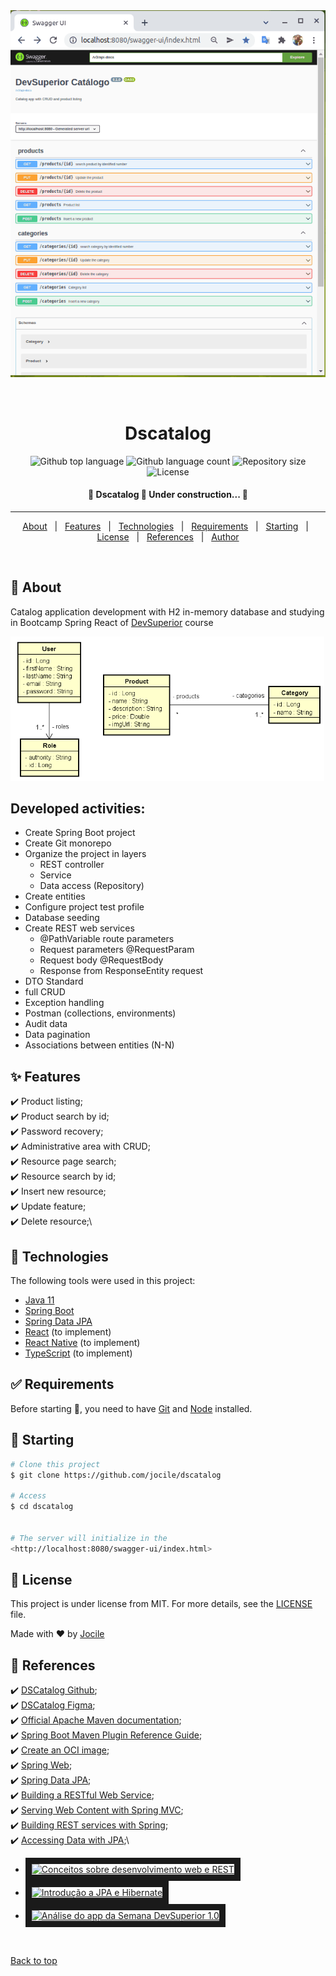 <div align="center" id="top"> 
  <img src="demo/DSCatalog.gif" alt="Dscatalog" />

&#xa0;

  <!-- <a href="https://dscatalog.netlify.app">Demo</a> -->
</div>

<h1 align="center">Dscatalog</h1>

<p align="center">
  <img alt="Github top language" src="https://img.shields.io/github/languages/top/jocile/dscatalog?color=56BEB8">

  <img alt="Github language count" src="https://img.shields.io/github/languages/count/jocile/dscatalog?color=56BEB8">

  <img alt="Repository size" src="https://img.shields.io/github/repo-size/jocile/dscatalog?color=56BEB8">

  <img alt="License" src="https://img.shields.io/github/license/jocile/dscatalog?color=56BEB8">

  <!-- <img alt="Github issues" src="https://img.shields.io/github/issues/jocile/dscatalog?color=56BEB8" /> -->

  <!-- <img alt="Github forks" src="https://img.shields.io/github/forks/jocile/dscatalog?color=56BEB8" /> -->

  <!-- <img alt="Github stars" src="https://img.shields.io/github/stars/jocile/dscatalog?color=56BEB8" /> -->
</p>

<!-- Status -->

<h4 align="center">
	🚧  Dscatalog 🚀 Under construction...  🚧
</h4>

<hr>

<p align="center">
  <a href="#dart-about">About</a> &#xa0; | &#xa0; 
  <a href="#sparkles-features">Features</a> &#xa0; | &#xa0;
  <a href="#rocket-technologies">Technologies</a> &#xa0; | &#xa0;
  <a href="#white_check_mark-requirements">Requirements</a> &#xa0; | &#xa0;
  <a href="#checkered_flag-starting">Starting</a> &#xa0; | &#xa0;
  <a href="#memo-license">License</a> &#xa0; | &#xa0;
  <a href="#rocket-references">References</a> &#xa0; | &#xa0;
  <a href="https://github.com/jocile" target="_blank">Author</a>
</p>

<br>

## :dart: About

Catalog application development with H2 in-memory database and studying in Bootcamp Spring React of [DevSuperior](https://devsuperior.com.br/) course

![Modelo conceitual](demo/DSCatalog%20Modelo%20conceitual.png)

## Developed activities:

- Create Spring Boot project
- Create Git monorepo
- Organize the project in layers
  - REST controller
  - Service
  - Data access (Repository)
- Create entities
- Configure project test profile
- Database seeding
- Create REST web services
  - @PathVariable route parameters
  - Request parameters @RequestParam
  - Request body @RequestBody
  - Response from ResponseEntity<T> request
- DTO Standard
- full CRUD
- Exception handling
- Postman (collections, environments)
- Audit data
- Data pagination
- Associations between entities (N-N)

## :sparkles: Features

:heavy_check_mark: Product listing;\
:heavy_check_mark: Product search by id;\
:heavy_check_mark: Password recovery;\
:heavy_check_mark: Administrative area with CRUD;\
:heavy_check_mark: Resource page search;\
:heavy_check_mark: Resource search by id;\
:heavy_check_mark: Insert new resource;\
:heavy_check_mark: Update feature;\
:heavy_check_mark: Delete resource;\

## :rocket: Technologies

The following tools were used in this project:

- [Java 11](https://docs.oracle.com/en/java/javase/11/)
- [Spring Boot](https://glysns.gitbook.io/springframework/)
- [Spring Data JPA](https://docs.spring.io/spring-boot/docs/2.5.6/reference/htmlsingle/#boot-features-jpa-and-spring-data)
- [React](https://pt-br.reactjs.org/) (to implement)
- [React Native](https://reactnative.dev/) (to implement)
- [TypeScript](https://www.typescriptlang.org/) (to implement)

## :white_check_mark: Requirements

Before starting :checkered_flag:, you need to have [Git](https://git-scm.com) and [Node](https://nodejs.org/en/) installed.

## :checkered_flag: Starting

```bash
# Clone this project
$ git clone https://github.com/jocile/dscatalog

# Access
$ cd dscatalog


# The server will initialize in the
<http://localhost:8080/swagger-ui/index.html>
```

<!--
# Install dependencies
$ yarn

# Run the project
$ yarn start
-->

## :memo: License

This project is under license from MIT. For more details, see the [LICENSE](LICENSE.md) file.

Made with :heart: by <a href="https://github.com/jocile" target="_blank">Jocile</a>

## :rocket: References

:heavy_check_mark: [DSCatalog Github](https://github.com/devsuperior/dscatalog-resources);\
:heavy_check_mark: [DSCatalog Figma](https://www.figma.com/file/1n0aifcfatWv9ozp16XCrq/DSCatalog-Bootcamp);\
:heavy_check_mark: [Official Apache Maven documentation](https://maven.apache.org/guides/index.html);\
:heavy_check_mark: [Spring Boot Maven Plugin Reference Guide](https://docs.spring.io/spring-boot/docs/2.4.12/maven-plugin/reference/html/);\
:heavy_check_mark: [Create an OCI image](https://docs.spring.io/spring-boot/docs/2.4.12/maven-plugin/reference/html/#build-image);\
:heavy_check_mark: [Spring Web](https://docs.spring.io/spring-boot/docs/2.5.6/reference/htmlsingle/#boot-features-developing-web-applications);\
:heavy_check_mark: [Spring Data JPA](https://docs.spring.io/spring-boot/docs/2.5.6/reference/htmlsingle/#boot-features-jpa-and-spring-data);\
:heavy_check_mark: [Building a RESTful Web Service](https://spring.io/guides/gs/rest-service/);\
:heavy_check_mark: [Serving Web Content with Spring MVC](https://spring.io/guides/gs/serving-web-content/);\
:heavy_check_mark: [Building REST services with Spring](https://spring.io/guides/tutorials/bookmarks/);\
:heavy_check_mark: [Accessing Data with JPA](https://spring.io/guides/gs/accessing-data-jpa/);\

- <a href="http://www.youtube.com/watch?feature=player_embedded&v=b8uLFfzcVQ8
  " target="_blank"><img src="http://img.youtube.com/vi/b8uLFfzcVQ8/0.jpg" 
  alt="Conceitos sobre desenvolvimento web e REST" width="240" height="180" border="10" /></a>
- <a href="http://www.youtube.com/watch?feature=player_embedded&v=CAP1IPgeJkw" target="_blank"><img src="http://img.youtube.com/vi/CAP1IPgeJkw/0.jpg" 
  alt="Introdução a JPA e Hibernate" width="240" height="180" border="10" /></a>
- <a href="http://www.youtube.com/watch?feature=player_embedded&v=PfYifUFmXk8" target="_blank"><img src="http://img.youtube.com/vi/PfYifUFmXk8/0.jpg" 
  alt="Análise do app da Semana DevSuperior 1.0" width="240" height="180" border="10" /></a>

&#xa0;

<a href="#top">Back to top</a>
